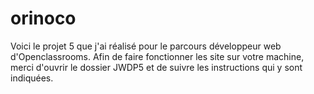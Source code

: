 # orinoco
Voici le projet 5 que j'ai réalisé pour le parcours développeur web d'Openclassrooms.
Afin de faire fonctionner les site sur votre machine, merci d'ouvrir le dossier JWDP5 et de suivre les instructions qui y sont indiquées. 

